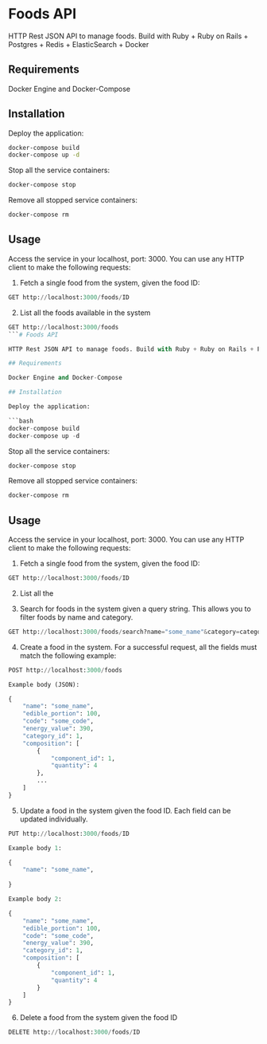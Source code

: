# Foods API

HTTP Rest JSON API to manage foods. Build with Ruby + Ruby on Rails + Postgres + Redis + ElasticSearch + Docker

## Requirements

Docker Engine and Docker-Compose 

## Installation

Deploy the application: 

```bash
docker-compose build
docker-compose up -d
```
Stop all the service containers:

```bash
docker-compose stop
```

Remove all stopped service containers:


```bash
docker-compose rm
```

## Usage

Access the service in your localhost, port: 3000. You can use any HTTP client to make the following requests: 

1. Fetch a single food from the system, given the food ID:

```python
GET http://localhost:3000/foods/ID
```

2. List all the foods available in the system

```python
GET http://localhost:3000/foods
```# Foods API

HTTP Rest JSON API to manage foods. Build with Ruby + Ruby on Rails + Postgres + Redis + ElasticSearch + Docker

## Requirements

Docker Engine and Docker-Compose 

## Installation

Deploy the application: 

```bash
docker-compose build
docker-compose up -d
```
Stop all the service containers:

```bash
docker-compose stop
```

Remove all stopped service containers:


```bash
docker-compose rm
```

## Usage

Access the service in your localhost, port: 3000. You can use any HTTP client to make the following requests: 

1. Fetch a single food from the system, given the food ID:

```python
GET http://localhost:3000/foods/ID
```

2. List all the 

3. Search for foods in the system given a query string. This allows you to filter foods by name and category. 

```python
GET http://localhost:3000/foods/search?name="some_name"&category=category_id
```

4. Create a food in the system. For a successful request, all the fields must match the following example:

```python
POST http://localhost:3000/foods

Example body (JSON): 

{
    "name": "some_name",
    "edible_portion": 100,
    "code": "some_code",
    "energy_value": 390,
    "category_id": 1,
    "composition": [
        {
            "component_id": 1,
            "quantity": 4
        },
        ...
    ]
}
```

5. Update a food in the system given the food ID. Each field can be updated individually. 

```python
PUT http://localhost:3000/foods/ID

Example body 1: 

{
    "name": "some_name",
    
}

Example body 2: 

{
    "name": "some_name",
    "edible_portion": 100,
    "code": "some_code",
    "energy_value": 390,
    "category_id": 1,
    "composition": [
        {
            "component_id": 1,
            "quantity": 4
        }
    ]
}

```

6. Delete a food from the system given the food ID

```python
DELETE http://localhost:3000/foods/ID
```
